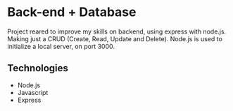 # Back-end + Database
Project reared to improve my skills on backend, using express with node.js.
Making just a CRUD (Create, Read, Update and Delete).
Node.js is used to initialize a local server, on port 3000.

## Technologies
- Node.js
- Javascript
- Express
